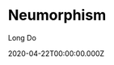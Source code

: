 ---
title: Neumorphism
github: https://github.com/longpdo/neumorphism
demo: https://longpdo.github.io/neumorphism/
author: Long Do
date: 2020-04-22T00:00:00.000Z
ssg:
  - Jekyll
cms:
  - Markdown
css:
  - SCSS
category:
  - Portfolio
description: >-
  Neumorphism designed Jekyll theme for personal websites, portfolios and
  resumes.
draft: true
publish_date: '2020-04-10T21:08:01Z'
update_date: '2022-05-25T22:17:08Z'
github_star: 272
github_fork: 443
---